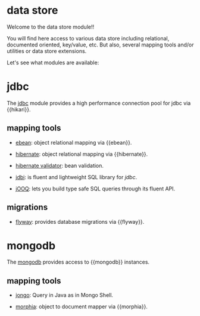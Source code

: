 # data store

Welcome to the data store module!!

You will find here access to various data store including relational, documented oriented, key/value, etc. But also, several mapping tools and/or utilities or data store extensions.

Let's see what modules are available:

# jdbc

The [jdbc](/doc/jdbc) module provides a high performance connection pool for jdbc via {{hikari}}.

## mapping tools

* [ebean](/doc/ebean): object relational mapping via {{ebean}}.

* [hibernate](/doc/hbm): object relational mapping via {{hibernate}}.

* [hibernate validator](/doc/hbv): bean validation.

* [jdbi](/doc/jdbi): is fluent and lightweight SQL library for *jdbc*.

* [jOOQ](/doc/jooq): lets you build type safe SQL queries through its fluent API.

## migrations

* [flyway](/doc/flyway): provides database migrations via {{flyway}}.

# mongodb

The [mongodb](/doc/mongodb) provides access to {{mongodb}} instances.

## mapping tools

* [jongo](/doc/jongo): Query in Java as in Mongo Shell.

* [morphia](/doc/morphia): object to document mapper via {{morphia}}.
